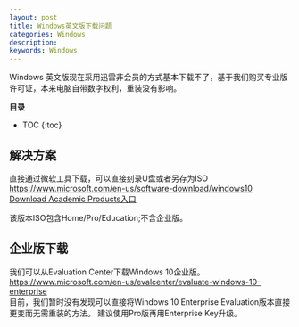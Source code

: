 ```yaml
---
layout: post
title: Windows英文版下载问题
categories: Windows
description: 
keywords: Windows
---
```


Windows 英文版现在采用迅雷非会员的方式基本下载不了，基于我们购买专业版许可证，本来电脑自带数字权利，重装没有影响。

**目录**

* TOC
{:toc}


## 解决方案
直接通过微软工具下载，可以直接刻录U盘或者另存为ISO  
<https://www.microsoft.com/en-us/software-download/windows10>  
[Download Academic Products入口](https://www.microsoft.com/en-us/software-download/vlacademicwindows10)
  
该版本ISO包含Home/Pro/Education;不含企业版。

## 企业版下载
我们可以从Evaluation Center下载Windows 10企业版。   
<https://www.microsoft.com/en-us/evalcenter/evaluate-windows-10-enterprise>   
目前，我们暂时没有发现可以直接将Windows 10 Enterprise Evaluation版本直接更变而无需重装的方法。
建议使用Pro版再用Enterprise Key升级。

